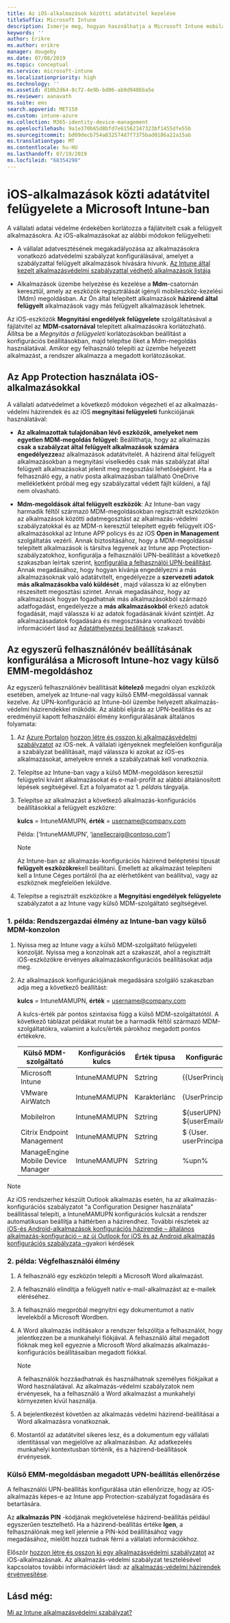 ```yaml
---
title: Az iOS-alkalmazások közötti adatátvitel kezelése
titleSuffix: Microsoft Intune
description: Ismerje meg, hogyan használhatja a Microsoft Intune mobilalkalmazás-kezelési házirendjeit az alkalmazások közötti adatátvitel kezeléséhez.
keywords: ''
author: Erikre
ms.author: erikre
manager: dougeby
ms.date: 07/08/2019
ms.topic: conceptual
ms.service: microsoft-intune
ms.localizationpriority: high
ms.technology: ''
ms.assetid: d10b2d64-8c72-4e9b-bd06-ab9d9486ba5e
ms.reviewer: aanavath
ms.suite: ems
search.appverid: MET150
ms.custom: intune-azure
ms.collection: M365-identity-device-management
ms.openlocfilehash: 9a1e370b65d8bfd7e61562347323bf1455dfe55b
ms.sourcegitcommit: bd09decb754a832574d7f7375bad0186a22a15ab
ms.translationtype: MT
ms.contentlocale: hu-HU
ms.lasthandoff: 07/19/2019
ms.locfileid: "68354298"
---
```

# <a name="how-to-manage-data-transfer-between-ios-apps-in-microsoft-intune"></a>iOS-alkalmazások közti adatátvitel felügyelete a Microsoft Intune-ban

A vállalati adatai védelme érdekében korlátozza a fájlátvitelt csak a felügyelt alkalmazásokra. Az iOS-alkalmazásokat az alábbi módokon felügyelheti:

- A vállalat adatvesztésének megakadályozása az alkalmazásokra vonatkozó adatvédelmi szabályzat konfigurálásával, amelyet  a szabályzattal felügyelt alkalmazások hívására hívunk. [Az Intune által kezelt alkalmazásvédelmi szabályzattal védhető alkalmazások listája](https://www.microsoft.com/cloud-platform/microsoft-intune-apps)

- Alkalmazások üzembe helyezése és kezelése a **Mdm**-csatornán keresztül, amely az eszközök regisztrálását igényli mobileszköz-kezelési (Mdm) megoldásban. Az Ön által telepített alkalmazások **házirend által felügyelt** alkalmazások vagy más felügyelt alkalmazások lehetnek.

Az iOS-eszközök **Megnyitási engedélyek felügyelete** szolgáltatásával a fájlátvitel az **MDM-csatornával** telepített alkalmazásokra korlátozható. Állítsa be a *Megnyitás a felügyeleti* korlátozásokban beállítást a konfigurációs beállításokban, majd telepítse őket a Mdm-megoldás használatával.  Amikor egy felhasználó telepíti az üzembe helyezett alkalmazást, a rendszer alkalmazza a megadott korlátozásokat.

## <a name="use-app-protection-with-ios-apps"></a>Az App Protection használata iOS-alkalmazásokkal
A vállalati adatvédelmet a következő módokon végezheti el az alkalmazás-védelmi házirendek és az iOS **megnyitási felügyeleti** funkciójának használatával:

- **Az alkalmazottak tulajdonában lévő eszközök, amelyeket nem egyetlen MDM-megoldás felügyel:** Beállíthatja, hogy az alkalmazás **csak a szabályzat által felügyelt alkalmazások számára engedélyezze**az alkalmazások adatátvitelét. A  házirend által felügyelt alkalmazásokban a megnyitási viselkedés csak más szabályzat által felügyelt alkalmazásokat jelenít meg megosztási lehetőségként. Ha a felhasználó egy, a natív posta alkalmazásban található OneDrive mellékletként próbál meg egy szabályzattal védett fájlt küldeni, a fájl nem olvasható.

- **Mdm-megoldások által felügyelt eszközök**: Az Intune-ban vagy harmadik féltől származó MDM-megoldásokban regisztrált eszközökön az alkalmazások közötti adatmegosztást az alkalmazás-védelmi szabályzatokkal és az MDM-n keresztül telepített egyéb felügyelt iOS-alkalmazásokkal az Intune APP policys és az iOS **Open in Management** szolgáltatás vezérli. Annak biztosításához, hogy a MDM-megoldással telepített alkalmazások is társítva legyenek az Intune app Protection-szabályzatokhoz, konfigurálja a felhasználói UPN-beállítást a következő szakaszban leírtak szerint, [konfigurálja a felhasználói UPN-beállítást](data-transfer-between-apps-manage-ios.md#configure-user-upn-setting-for-microsoft-intune-or-third-party-emm). Annak megadásához, hogy hogyan kívánja engedélyezni a más alkalmazásoknak való adatátvitelt, engedélyezze a **szervezeti adatok más alkalmazásokba való küldését** , majd válassza ki az előnyben részesített megosztási szintet. Annak megadásához, hogy az alkalmazások hogyan fogadhatnak más alkalmazásokból származó adatfogadást, engedélyezze a **más alkalmazásokból** érkező adatok fogadását, majd válassza ki az adatok fogadásának kívánt szintjét. Az alkalmazásadatok fogadására és megosztására vonatkozó további információért lásd az [Adatáthelyezési beállítások](app-protection-policy-settings-ios.md#data-protection) szakaszt.

## <a name="configure-user-upn-setting-for-microsoft-intune-or-third-party-emm"></a>Az egyszerű felhasználónév beállításának konfigurálása a Microsoft Intune-hoz vagy külső EMM-megoldáshoz
Az egyszerű felhasználónév beállítását **kötelező** megadni olyan eszközök esetében, amelyek az Intune-nal vagy külső EMM-megoldással vannak kezelve. Az UPN-konfiguráció az Intune-ból üzembe helyezett alkalmazás-védelmi házirendekkel működik. Az alábbi eljárás az UPN-beállítás és az eredményül kapott felhasználói élmény konfigurálásának általános folyamata:

1. Az [Azure Portalon](https://portal.azure.com) [hozzon létre és osszon ki alkalmazásvédelmi szabályzatot](app-protection-policies.md) az iOS-nek. A vállalati igényeknek megfelelően konfigurálja a szabályzat beállításait, majd válassza ki azokat az iOS-es alkalmazásokat, amelyekre ennek a szabályzatnak kell vonatkoznia.

2. Telepítse az Intune-ban vagy a külső MDM-megoldáson keresztül felügyelni kívánt alkalmazásokat és e-mail-profilt az alábbi általánosított lépések segítségével. Ezt a folyamatot az 1. *példa*is tárgyalja.

3. Telepítse az alkalmazást a következő alkalmazás-konfigurációs beállításokkal a felügyelt eszközre:

      **kulcs** = IntuneMAMUPN, **érték** = <username@company.com>

      Példa: [‘IntuneMAMUPN’, ‘janellecraig@contoso.com’]
      
     > [!NOTE]
     > Az Intune-ban az alkalmazás-konfigurációs házirend beléptetési típusát **felügyelt eszközökre**kell beállítani.
     > Emellett az alkalmazást telepíteni kell a Intune Céges portálról (ha az elérhetőként van beállítva), vagy az eszköznek megfelelően leküldve. 

4. Telepítse a regisztrált eszközökre a **Megnyitási engedélyek felügyelete** szabályzatot a az Intune vagy külső MDM-szolgáltató segítségével.


### <a name="example-1-admin-experience-in-intune-or-third-party-mdm-console"></a>1\. példa: Rendszergazdai élmény az Intune-ban vagy külső MDM-konzolon

1. Nyissa meg az Intune vagy a külső MDM-szolgáltató felügyeleti konzolját. Nyissa meg a konzolnak azt a szakaszát, ahol a regisztrált iOS-eszközökre érvényes alkalmazáskonfigurációs beállításokat adja meg.

2. Az alkalmazások konfigurációjának megadására szolgáló szakaszban adja meg a következő beállítást:

   **kulcs** = IntuneMAMUPN, **érték** = <username@company.com>

   A kulcs-érték pár pontos szintaxisa függ a külső MDM-szolgáltatótól. A következő táblázat példákat mutat be a harmadik féltől származó MDM-szolgáltatókra, valamint a kulcs/érték párokhoz megadott pontos értékekre.

   |Külső MDM-szolgáltató| Konfigurációs kulcs | Érték típusa | Konfigurációs érték|
   | ------- | ---- | ---- | ---- |
   |Microsoft Intune| IntuneMAMUPN | Sztring | {{UserPrincipalName}}|
   |VMware AirWatch| IntuneMAMUPN | Karakterlánc | {UserPrincipalName}|
   |MobileIron | IntuneMAMUPN | Sztring | ${userUPN} **vagy** ${userEmailAddress} |
   |Citrix Endpoint Management | IntuneMAMUPN | Sztring | $ {User. userPrincipalName} |
   |ManageEngine Mobile Device Manager | IntuneMAMUPN | Sztring | %upn% |

> [!NOTE]  
> Az iOS rendszerhez készült Outlook alkalmazás esetén, ha az alkalmazás-konfigurációs szabályzatot "a Configuration Designer használata" beállítással telepíti, a IntuneMAMUPN konfigurációs kulcsát a rendszer automatikusan beállítja a háttérben a házirendhez. További részletek az [iOS-és Android-alkalmazások konfigurációs házirendje – általános alkalmazás-konfiguráció – az új Outlook for iOS és az Android alkalmazás konfigurációs szabályzata –](https://techcommunity.microsoft.com/t5/Intune-Customer-Success/New-Outlook-for-iOS-and-Android-App-Configuration-Policy/ba-p/370481)gyakori kérdések 


### <a name="example-2-end-user-experience"></a>2\. példa: Végfelhasználói élmény

1. A felhasználó egy eszközön telepíti a Microsoft Word alkalmazást.

2. A felhasználó elindítja a felügyelt natív e-mail-alkalmazást az e-mailek eléréséhez.

3. A felhasználó megpróbál megnyitni egy dokumentumot a natív levelekből a Microsoft Wordben.

4. A Word alkalmazás indításakor a rendszer felszólítja a felhasználót, hogy jelentkezzen be a munkahelyi fiókjával. A felhasználó által megadott fióknak meg kell egyeznie a Microsoft Word alkalmazás alkalmazás-konfigurációs beállításaiban megadott fiókkal.

    > [!NOTE]
    > A felhasználók hozzáadhatnak és használhatnak személyes fiókjaikat a Word használatával. Az alkalmazás-védelmi szabályzatok nem érvényesek, ha a felhasználó a Word alkalmazást a munkahelyi környezeten kívül használja. 

5. A bejelentkezést követően az alkalmazás védelmi házirend-beállításai a Word alkalmazásra vonatkoznak.

6. Mostantól az adatátvitel sikeres lesz, és a dokumentum egy vállalati identitással van megjelölve az alkalmazásban.  Az adatkezelés munkahelyi kontextusban történik, és a házirend-beállítások érvényesek. 

### <a name="validate-user-upn-setting-for-third-party-emm"></a>Külső EMM-megoldásban megadott UPN-beállítás ellenőrzése

A felhasználói UPN-beállítás konfigurálása után ellenőrizze, hogy az iOS-alkalmazás képes-e az Intune app Protection-szabályzat fogadására és betartására.

Az **alkalmazás PIN** -kódjának megkövetelése házirend-beállítás például egyszerűen tesztelhető. Ha a házirend-beállítás értéke **Igen**, a felhasználónak meg kell jelennie a PIN-kód beállításához vagy megadásához, mielőtt hozzá tudnak férni a vállalati információkhoz.

Először [hozzon létre és osszon ki egy alkalmazásvédelmi szabályzatot](app-protection-policies.md) az iOS-alkalmazásnak. Az alkalmazás-védelmi szabályzat tesztelésével kapcsolatos további információkért lásd: az [alkalmazás-védelmi házirendek érvényesítése](app-protection-policies-validate.md).


## <a name="see-also"></a>Lásd még:
[Mi az Intune alkalmazásvédelmi szabályzat?](app-protection-policy.md)
